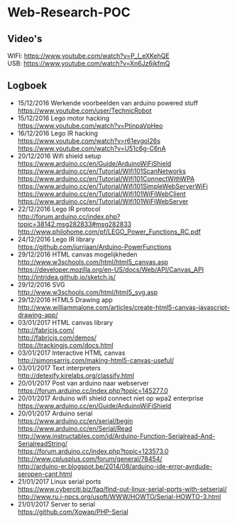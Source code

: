 # Web-Research-POC  
## Video's  
WIFI: https://www.youtube.com/watch?v=P_l_eXKehQE  
USB: https://www.youtube.com/watch?v=Xn6Jz6jkfmQ  
## Logboek  
- 15/12/2016	Werkende voorbeelden van arduino powered stuff  
https://www.youtube.com/user/TechnicRobot    
- 15/12/2016 	Lego motor hacking  
https://www.youtube.com/watch?v=PtinpaVpHeo  
- 16/12/2016 	Lego IR hacking  
https://www.youtube.com/watch?v=r61evgoI26s      
https://www.youtube.com/watch?v=U51c6g-C6nA  
- 20/12/2016	Wifi shield setup  
https://www.arduino.cc/en/Guide/ArduinoWiFiShield  
https://www.arduino.cc/en/Tutorial/Wifi101ScanNetworks  
https://www.arduino.cc/en/Tutorial/Wifi101ConnectWithWPA  
https://www.arduino.cc/en/Tutorial/Wifi101SimpleWebServerWiFi  
https://www.arduino.cc/en/Tutorial/Wifi101WiFiWebClient  
https://www.arduino.cc/en/Tutorial/Wifi101WiFiWebServer  
- 22/12/2016	Lego IR protocol   
http://forum.arduino.cc/index.php?topic=38142.msg282833#msg282833  
http://www.philohome.com/pf/LEGO_Power_Functions_RC.pdf    
- 24/12/2016	Lego IR library  
https://github.com/jurriaan/Arduino-PowerFunctions   
- 29/12/2016	HTML canvas mogelijkheden  
http://www.w3schools.com/html/html5_canvas.asp
https://developer.mozilla.org/en-US/docs/Web/API/Canvas_API   
http://intridea.github.io/sketch.js/  
- 29/12/2016	SVG  
http://www.w3schools.com/html/html5_svg.asp  
- 29/12/2016	HTML5 Drawing app   
http://www.williammalone.com/articles/create-html5-canvas-javascript-drawing-app/  
- 03/01/2017	HTML canvas library  
http://fabricjs.com/  
http://fabricjs.com/demos/  
https://trackingjs.com/docs.html  
- 03/01/2017	Interactive HTML canvas  
http://simonsarris.com/making-html5-canvas-useful/  
- 03/01/2017	Text interpreters  
http://detexify.kirelabs.org/classify.html  
- 20/01/2017	Post van arduino naar webserver  
https://forum.arduino.cc/index.php?topic=145277.0  
- 20/01/2017  	Arduino wifi shield connect niet op wpa2 enterprise  
https://www.arduino.cc/en/Guide/ArduinoWiFiShield  
- 20/01/2017 	Arduino serial  
https://www.arduino.cc/en/serial/begin  
https://www.arduino.cc/en/Serial/Read  
http://www.instructables.com/id/Arduino-Function-Serialread-And-SerialreadString/  
https://forum.arduino.cc/index.php?topic=123573.0  
http://www.cplusplus.com/forum/general/78454/   
http://arduino-er.blogspot.be/2014/08/arduino-ide-error-avrdude-seropen-cant.html  
- 21/01/2017	Linux serial ports  
https://www.cyberciti.biz/faq/find-out-linux-serial-ports-with-setserial/   
http://www.ru.j-npcs.org/usoft/WWW/HOWTO/Serial-HOWTO-3.html   
- 21/01/2017 	Server to serial  
https://github.com/Xowap/PHP-Serial  